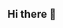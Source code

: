 ## Hi there 👋

<!--
**rosaflaquer/rosaflaquer** is a ✨ _special_ ✨ repository because its `README.md` (this file) appears on your GitHub profile.

Here are some ideas to get you started:

- 🔭 I’m currently a PhD student at the Universitat Autònoma de Barcelona.
- 🌱 I’m currently working on movement ecology.

